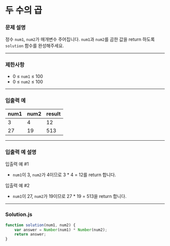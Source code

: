 # 두 수의 곱

### **문제 설명**

정수 `num1`, `num2`가 매개변수 주어집니다. `num1`과 `num2`를 곱한 값을 return 하도록 `solution` 함수를 완성해주세요.

---

### **제한사항**

- 0 ≤ `num1` ≤ 100
- 0 ≤ `num2` ≤ 100

---

### **입출력 예**

|num1|num2|result|
|----|----|------|
|3|4|12|
|27|19|513|

---

### **입출력 예 설명**

입출력 예 #1

- `num1`이 3, `num2`가 4이므로 3 * 4 = 12를 return 합니다.

입출력 예 #2

- `num1`이 27, `num2`가 19이므로 27 * 19 = 513을 return 합니다.

---

### **Solution.js**

```javascript
function solution(num1, num2) {
    var answer = Number(num1) * Number(num2);
    return answer;
}

```
